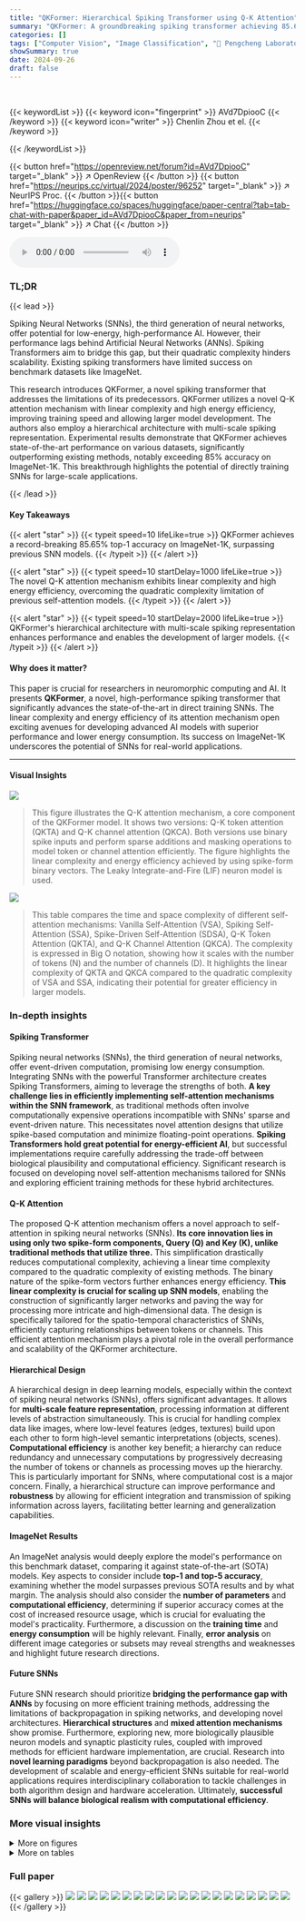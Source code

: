 ```yaml
---
title: "QKFormer: Hierarchical Spiking Transformer using Q-K Attention"
summary: "QKFormer: A groundbreaking spiking transformer achieving 85.65% ImageNet accuracy using a linear-complexity, energy-efficient Q-K attention mechanism."
categories: []
tags: ["Computer Vision", "Image Classification", "🏢 Pengcheng Laboratory",]
showSummary: true
date: 2024-09-26
draft: false
---
```


<br>

{{< keywordList >}}
{{< keyword icon="fingerprint" >}} AVd7DpiooC {{< /keyword >}}
{{< keyword icon="writer" >}} Chenlin Zhou et el. {{< /keyword >}}
 
{{< /keywordList >}}

{{< button href="https://openreview.net/forum?id=AVd7DpiooC" target="_blank" >}}
↗ OpenReview
{{< /button >}}
{{< button href="https://neurips.cc/virtual/2024/poster/96252" target="_blank" >}}
↗ NeurIPS Proc.
{{< /button >}}{{< button href="https://huggingface.co/spaces/huggingface/paper-central?tab=tab-chat-with-paper&paper_id=AVd7DpiooC&paper_from=neurips" target="_blank" >}}
↗ Chat
{{< /button >}}



<audio controls>
    <source src="https://ai-paper-reviewer.com/AVd7DpiooC/podcast.wav" type="audio/wav">
    Your browser does not support the audio element.
</audio>


### TL;DR


{{< lead >}}

Spiking Neural Networks (SNNs), the third generation of neural networks, offer potential for low-energy, high-performance AI. However, their performance lags behind Artificial Neural Networks (ANNs).  Spiking Transformers aim to bridge this gap, but their quadratic complexity hinders scalability.  Existing spiking transformers have limited success on benchmark datasets like ImageNet. 

This research introduces QKFormer, a novel spiking transformer that addresses the limitations of its predecessors. QKFormer utilizes a novel Q-K attention mechanism with linear complexity and high energy efficiency, improving training speed and allowing larger model development.  The authors also employ a hierarchical architecture with multi-scale spiking representation.  Experimental results demonstrate that QKFormer achieves state-of-the-art performance on various datasets, significantly outperforming existing methods, notably exceeding 85% accuracy on ImageNet-1K. This breakthrough highlights the potential of directly training SNNs for large-scale applications.

{{< /lead >}}


#### Key Takeaways

{{< alert "star" >}}
{{< typeit speed=10 lifeLike=true >}} QKFormer achieves a record-breaking 85.65% top-1 accuracy on ImageNet-1K, surpassing previous SNN models. {{< /typeit >}}
{{< /alert >}}

{{< alert "star" >}}
{{< typeit speed=10 startDelay=1000 lifeLike=true >}} The novel Q-K attention mechanism exhibits linear complexity and high energy efficiency, overcoming the quadratic complexity limitation of previous self-attention models. {{< /typeit >}}
{{< /alert >}}

{{< alert "star" >}}
{{< typeit speed=10 startDelay=2000 lifeLike=true >}} QKFormer's hierarchical architecture with multi-scale spiking representation enhances performance and enables the development of larger models. {{< /typeit >}}
{{< /alert >}}

#### Why does it matter?
This paper is crucial for researchers in neuromorphic computing and AI.  It presents **QKFormer**, a novel, high-performance spiking transformer that significantly advances the state-of-the-art in direct training SNNs. The linear complexity and energy efficiency of its attention mechanism open exciting avenues for developing advanced AI models with superior performance and lower energy consumption. Its success on ImageNet-1K underscores the potential of SNNs for real-world applications. 

------
#### Visual Insights



![](https://ai-paper-reviewer.com/AVd7DpiooC/figures_1_1.jpg)

> This figure illustrates the Q-K attention mechanism, a core component of the QKFormer model. It shows two versions: Q-K token attention (QKTA) and Q-K channel attention (QKCA).  Both versions use binary spike inputs and perform sparse additions and masking operations to model token or channel attention efficiently.  The figure highlights the linear complexity and energy efficiency achieved by using spike-form binary vectors.  The Leaky Integrate-and-Fire (LIF) neuron model is used.





![](https://ai-paper-reviewer.com/AVd7DpiooC/tables_3_1.jpg)

> This table compares the time and space complexity of different self-attention mechanisms: Vanilla Self-Attention (VSA), Spiking Self-Attention (SSA), Spike-Driven Self-Attention (SDSA), Q-K Token Attention (QKTA), and Q-K Channel Attention (QKCA).  The complexity is expressed in Big O notation, showing how it scales with the number of tokens (N) and the number of channels (D).  It highlights the linear complexity of QKTA and QKCA compared to the quadratic complexity of VSA and SSA, indicating their potential for greater efficiency in larger models.





### In-depth insights


#### Spiking Transformer
Spiking neural networks (SNNs), the third generation of neural networks, offer event-driven computation, promising low energy consumption.  Integrating SNNs with the powerful Transformer architecture creates Spiking Transformers, aiming to leverage the strengths of both.  **A key challenge lies in efficiently implementing self-attention mechanisms within the SNN framework**, as traditional methods often involve computationally expensive operations incompatible with SNNs' sparse and event-driven nature.  This necessitates novel attention designs that utilize spike-based computation and minimize floating-point operations.  **Spiking Transformers hold great potential for energy-efficient AI**, but successful implementations require carefully addressing the trade-off between biological plausibility and computational efficiency.  Significant research is focused on developing novel self-attention mechanisms tailored for SNNs and exploring efficient training methods for these hybrid architectures.

#### Q-K Attention
The proposed Q-K attention mechanism offers a novel approach to self-attention in spiking neural networks (SNNs).  **Its core innovation lies in using only two spike-form components, Query (Q) and Key (K), unlike traditional methods that utilize three.** This simplification drastically reduces computational complexity, achieving a linear time complexity compared to the quadratic complexity of existing methods. The binary nature of the spike-form vectors further enhances energy efficiency.  **This linear complexity is crucial for scaling up SNN models**, enabling the construction of significantly larger networks and paving the way for processing more intricate and high-dimensional data. The design is specifically tailored for the spatio-temporal characteristics of SNNs, efficiently capturing relationships between tokens or channels. This efficient attention mechanism plays a pivotal role in the overall performance and scalability of the QKFormer architecture.

#### Hierarchical Design
A hierarchical design in deep learning models, especially within the context of spiking neural networks (SNNs), offers significant advantages.  It allows for **multi-scale feature representation**, processing information at different levels of abstraction simultaneously.  This is crucial for handling complex data like images, where low-level features (edges, textures) build upon each other to form high-level semantic interpretations (objects, scenes).  **Computational efficiency** is another key benefit; a hierarchy can reduce redundancy and unnecessary computations by progressively decreasing the number of tokens or channels as processing moves up the hierarchy. This is particularly important for SNNs, where computational cost is a major concern.  Finally, a hierarchical structure can improve performance and **robustness** by allowing for efficient integration and transmission of spiking information across layers, facilitating better learning and generalization capabilities.

#### ImageNet Results
An ImageNet analysis would deeply explore the model's performance on this benchmark dataset, comparing it against state-of-the-art (SOTA) models.  Key aspects to consider include **top-1 and top-5 accuracy**, examining whether the model surpasses previous SOTA results and by what margin.  The analysis should also consider the **number of parameters** and **computational efficiency**, determining if superior accuracy comes at the cost of increased resource usage, which is crucial for evaluating the model's practicality.  Furthermore, a discussion on the **training time** and **energy consumption** will be highly relevant.  Finally, **error analysis** on different image categories or subsets may reveal strengths and weaknesses and highlight future research directions.

#### Future SNNs
Future SNN research should prioritize **bridging the performance gap with ANNs** by focusing on more efficient training methods, addressing the limitations of backpropagation in spiking networks, and developing novel architectures.  **Hierarchical structures** and **mixed attention mechanisms** show promise.  Furthermore, exploring new, more biologically plausible neuron models and synaptic plasticity rules, coupled with improved methods for efficient hardware implementation, are crucial.  Research into **novel learning paradigms** beyond backpropagation is also needed.  The development of scalable and energy-efficient SNNs suitable for real-world applications requires interdisciplinary collaboration to tackle challenges in both algorithm design and hardware acceleration.  Ultimately, **successful SNNs will balance biological realism with computational efficiency**.


### More visual insights

<details>
<summary>More on figures
</summary>


![](https://ai-paper-reviewer.com/AVd7DpiooC/figures_4_1.jpg)

> The figure illustrates the architecture of QKFormer, a hierarchical spiking transformer. It shows three stages. In stage 1, the input with dimensions of To × H × W × n is processed by SPEDS-1 (Spiking Patch Embedding with Deformed Shortcut) and N1 QKFormer blocks, each containing a Q-K Attention module and a SMLP (Spiking MLP) block.  Stage 2 processes the output of stage 1 with SPEDS-2 and N2 QKFormer blocks, reducing the number of tokens. Finally, stage 3 uses SPEDS-3 and N3 Spikformer blocks (using Spiking Self Attention), further reducing tokens and increasing channels. This hierarchical design enables multi-level spiking feature representation, improving performance.


![](https://ai-paper-reviewer.com/AVd7DpiooC/figures_7_1.jpg)

> This figure visualizes the Q-K token attention mechanism and compares its memory consumption with SSA. The left panel (a) shows heatmaps of query (Q), key (K), and output (X') matrices for Stage 1 and Stage 2 of the QKFormer model.  White pixels indicate a value of 1 (spike), and black pixels represent 0 (no spike). The right panel (b) displays a graph comparing the GPU memory usage of QKTA and SSA across various numbers of tokens (N), demonstrating QKTA's superior memory efficiency, especially as the number of tokens increases.


![](https://ai-paper-reviewer.com/AVd7DpiooC/figures_7_2.jpg)

> This figure visualizes the variance and expectation of both SSA (Spiking Self Attention) and QKTA (Q-K Token Attention) methods.  It assumes that spike elements in both methods are independent and follow a Bernoulli distribution. The plots show how the variance and expectation change with respect to different firing rates (fQ, fK, fV) which represent the probability of a spike occurring for query, key, and value elements, respectively. Panel (a) shows the results for SSA, and panel (b) for QKTA, highlighting the difference between the two methods.  The key takeaway is that QKTA shows significantly smaller variance and expectation than SSA. This is important because it justifies the elimination of scaling factors in QKTA, improving energy efficiency and simplicity.


![](https://ai-paper-reviewer.com/AVd7DpiooC/figures_15_1.jpg)

> This figure compares the Spiking Patch Splitting (SPS) module used in the Spikformer model with the Spiking Patch Embedding with Deformed Shortcut (SPEDS) module used in the QKFormer model.  It illustrates the architectural differences between these two modules, highlighting how SPEDS integrates deformed shortcuts to enhance the transmission and integration of spiking information.  The comparison showcases a key improvement in QKFormer's design for efficient information flow in the network.


![](https://ai-paper-reviewer.com/AVd7DpiooC/figures_17_1.jpg)

> This figure shows the training and testing performance of the QKFormer model on the ImageNet-1K dataset.  It displays four sub-figures: (a) Training loss illustrating the model's loss during training across different model sizes (64.96M, 29.08M, and 16.47M parameters). (b) Testing loss representing the model's performance on unseen data during training. (c) Top-1 accuracy showing the percentage of correctly classified images in the top prediction. (d) Top-5 accuracy showing the percentage of images where the correct class was among the top 5 predictions.  The input image resolution used for both training and testing was 224x224 pixels.


</details>




<details>
<summary>More on tables
</summary>


![](https://ai-paper-reviewer.com/AVd7DpiooC/tables_5_1.jpg)
> This table presents the results of various methods (both ANNs and SNNs) on the ImageNet-1K dataset.  It compares their top-1 accuracy, model parameters, power consumption (in mJ), and number of time steps.  It highlights the superior performance of QKFormer, especially when compared to other SNN models, and notes the difference in power consumption between ANNs and SNNs.

![](https://ai-paper-reviewer.com/AVd7DpiooC/tables_6_1.jpg)
> This table compares the performance of different spiking neural network models on four benchmark datasets: CIFAR10, CIFAR100, DVS128, and CIFAR10-DVS.  The metrics used for comparison are the number of parameters (in millions), the number of time steps used, and the top-1 accuracy achieved.  The table includes both Spiking Neural Network (SNN) models and Artificial Neural Network (ANN) baselines for comparison purposes. Note that the time steps may differ between models, affecting the interpretation of the accuracy.

![](https://ai-paper-reviewer.com/AVd7DpiooC/tables_8_1.jpg)
> This table presents a comparison of various methods (both ANNs and SNNs) on ImageNet-1K, including their model type, architecture, input size, number of parameters, power consumption (in mJ), number of time steps, and top-1 accuracy (%).  It highlights the superior performance of QKFormer, especially compared to other SNN models.  Note that the power data is calculated based on theoretical energy consumption and varies depending on the hardware.

![](https://ai-paper-reviewer.com/AVd7DpiooC/tables_8_2.jpg)
> This table presents the ablation study results focusing on the impact of the Spiking Patch Embedding with Deformed Shortcut (SPEDS) module on the performance of the QKFormer model.  It compares the performance of QKFormer with and without SPEDS, as well as Spikformer with and without SPEDS, on CIFAR100 and CIFAR10-DVS datasets. The results demonstrate the positive contribution of the SPEDS module to improving accuracy.

![](https://ai-paper-reviewer.com/AVd7DpiooC/tables_8_3.jpg)
> This table presents the ablation study results focusing on the impact of different Q-K attention mechanisms on the model's performance.  It shows the top-1 accuracy and the number of parameters (in millions) for various configurations of QKFormer on CIFAR100 and CIFAR10-DVS datasets. The baseline is QKFormer using QKTA + SSA.  The other rows show variations on the attention module, such as using only QKCA or QKTA, or using only SSA. The results demonstrate the impact of the Q-K attention choice on model accuracy and efficiency.

![](https://ai-paper-reviewer.com/AVd7DpiooC/tables_9_1.jpg)
> This table presents the ablation study results on CIFAR100, comparing the performance of QKFormer under different configurations. Specifically, it investigates the impact of changing the residual connection type (ABA to PA), the spiking neuron model (LIF to IF, LIF to PLIF), and the number of time steps (T). The baseline is QKFormer with ABA residual connection, LIF neuron model, and 4 time steps (T=4).

![](https://ai-paper-reviewer.com/AVd7DpiooC/tables_16_1.jpg)
> This table presents the results of various methods (both SNNs and ANNs) on the ImageNet-1K dataset.  It shows the model type (ANN or SNN), architecture, input size, number of parameters, power consumption (in mJ), number of time steps, and top-1 accuracy.  The table highlights QKFormer's superior performance and energy efficiency compared to other SNN and ANN approaches, especially achieving a groundbreaking top-1 accuracy exceeding 85% on ImageNet-1K.

![](https://ai-paper-reviewer.com/AVd7DpiooC/tables_18_1.jpg)
> This table presents a comparison of various methods (both ANNs and SNNs) on the ImageNet-1K dataset.  Metrics include top-1 accuracy, number of parameters, power consumption (in millijoules), and the number of time steps. The table highlights the superior performance of QKFormer, particularly when compared to similar-sized Spiking Transformer models.

![](https://ai-paper-reviewer.com/AVd7DpiooC/tables_18_2.jpg)
> This table presents a comparison of various models' performance on the ImageNet-1K dataset, including the top-1 accuracy, the number of parameters, power consumption, and the number of time steps. It compares both spiking neural network (SNN) and artificial neural network (ANN) models, highlighting QKFormer's superior performance and efficiency.

</details>




### Full paper

{{< gallery >}}
<img src="https://ai-paper-reviewer.com/AVd7DpiooC/1.png" class="grid-w50 md:grid-w33 xl:grid-w25" />
<img src="https://ai-paper-reviewer.com/AVd7DpiooC/2.png" class="grid-w50 md:grid-w33 xl:grid-w25" />
<img src="https://ai-paper-reviewer.com/AVd7DpiooC/3.png" class="grid-w50 md:grid-w33 xl:grid-w25" />
<img src="https://ai-paper-reviewer.com/AVd7DpiooC/4.png" class="grid-w50 md:grid-w33 xl:grid-w25" />
<img src="https://ai-paper-reviewer.com/AVd7DpiooC/5.png" class="grid-w50 md:grid-w33 xl:grid-w25" />
<img src="https://ai-paper-reviewer.com/AVd7DpiooC/6.png" class="grid-w50 md:grid-w33 xl:grid-w25" />
<img src="https://ai-paper-reviewer.com/AVd7DpiooC/7.png" class="grid-w50 md:grid-w33 xl:grid-w25" />
<img src="https://ai-paper-reviewer.com/AVd7DpiooC/8.png" class="grid-w50 md:grid-w33 xl:grid-w25" />
<img src="https://ai-paper-reviewer.com/AVd7DpiooC/9.png" class="grid-w50 md:grid-w33 xl:grid-w25" />
<img src="https://ai-paper-reviewer.com/AVd7DpiooC/10.png" class="grid-w50 md:grid-w33 xl:grid-w25" />
<img src="https://ai-paper-reviewer.com/AVd7DpiooC/11.png" class="grid-w50 md:grid-w33 xl:grid-w25" />
<img src="https://ai-paper-reviewer.com/AVd7DpiooC/12.png" class="grid-w50 md:grid-w33 xl:grid-w25" />
<img src="https://ai-paper-reviewer.com/AVd7DpiooC/13.png" class="grid-w50 md:grid-w33 xl:grid-w25" />
<img src="https://ai-paper-reviewer.com/AVd7DpiooC/14.png" class="grid-w50 md:grid-w33 xl:grid-w25" />
<img src="https://ai-paper-reviewer.com/AVd7DpiooC/15.png" class="grid-w50 md:grid-w33 xl:grid-w25" />
<img src="https://ai-paper-reviewer.com/AVd7DpiooC/16.png" class="grid-w50 md:grid-w33 xl:grid-w25" />
<img src="https://ai-paper-reviewer.com/AVd7DpiooC/17.png" class="grid-w50 md:grid-w33 xl:grid-w25" />
<img src="https://ai-paper-reviewer.com/AVd7DpiooC/18.png" class="grid-w50 md:grid-w33 xl:grid-w25" />
<img src="https://ai-paper-reviewer.com/AVd7DpiooC/19.png" class="grid-w50 md:grid-w33 xl:grid-w25" />
<img src="https://ai-paper-reviewer.com/AVd7DpiooC/20.png" class="grid-w50 md:grid-w33 xl:grid-w25" />
{{< /gallery >}}